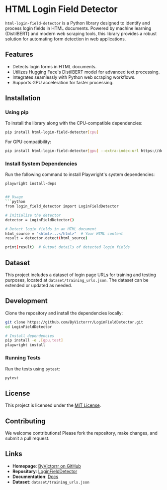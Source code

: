 # HTML Login Field Detector

`html-login-field-detector` is a Python library designed to identify and process login fields in HTML documents. Powered by machine learning (DistilBERT) and modern web scraping tools, this library provides a robust solution for automating form detection in web applications.

## Features
- Detects login forms in HTML documents.
- Utilizes Hugging Face's DistilBERT model for advanced text processing.
- Integrates seamlessly with Python web scraping workflows.
- Supports GPU acceleration for faster processing.

## Installation

### Using pip
To install the library along with the CPU-compatible dependencies:
```bash
pip install html-login-field-detector[cpu]
```

For GPU compatibility:
```bash
pip install html-login-field-detector[gpu] --extra-index-url https://download.pytorch.org/whl/cu118
```
### Install System Dependencies
Run the following command to install Playwright's system dependencies:
```bash
playwright install-deps


## Usage
```python
from login_field_detector import LoginFieldDetector

# Initialize the detector
detector = LoginFieldDetector()

# Detect login fields in an HTML document
html_source = "<html>...</html>"  # Your HTML content
result = detector.detect(html_source)

print(result)  # Output details of detected login fields
```

## Dataset
This project includes a dataset of login page URLs for training and testing purposes, located at `dataset/training_urls.json`. The dataset can be extended or updated as needed.

## Development
Clone the repository and install the dependencies locally:
```bash
git clone https://github.com/ByVictorrr/LoginFieldDetector.git
cd LoginFieldDetector

# Install dependencies
pip install -e .[gpu,test]
playwright install
```

### Running Tests
Run the tests using `pytest`:
```bash
pytest
```

## License
This project is licensed under the [MIT License](LICENSE).

## Contributing
We welcome contributions! Please fork the repository, make changes, and submit a pull request.

## Links
- **Homepage**: [ByVictorrr on GitHub](https://github.com/ByVictorrr)
- **Repository**: [LoginFieldDetector](https://github.com/ByVictorrr/LoginFieldDetector)
- **Documentation**: [Docs](https://byvictorrr.github.io/LoginFieldDetector)
- **Dataset**: `dataset/training_urls.json`

